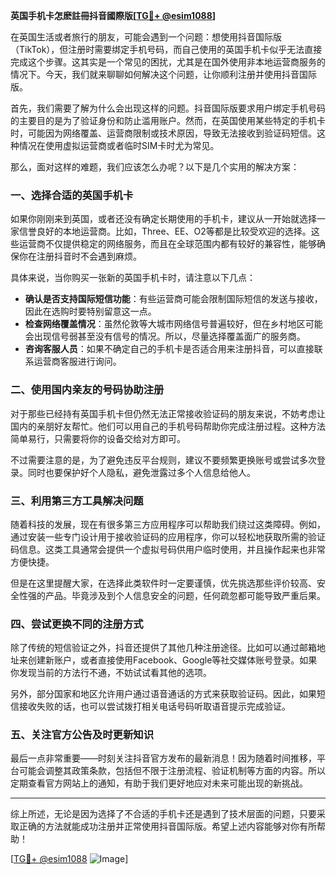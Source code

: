**英国手机卡怎麽註冊抖音國際版[[TG💪+ @esim1088](https://t.me/s/esim1088)]**

在英国生活或者旅行的朋友，可能会遇到一个问题：想使用抖音国际版（TikTok），但注册时需要绑定手机号码，而自己使用的英国手机卡似乎无法直接完成这个步骤。这其实是一个常见的困扰，尤其是在国外使用非本地运营商服务的情况下。今天，我们就来聊聊如何解决这个问题，让你顺利注册并使用抖音国际版。

首先，我们需要了解为什么会出现这样的问题。抖音国际版要求用户绑定手机号码的主要目的是为了验证身份和防止滥用账户。然而，在英国使用某些特定的手机卡时，可能因为网络覆盖、运营商限制或技术原因，导致无法接收到验证码短信。这种情况在使用虚拟运营商或者临时SIM卡时尤为常见。

那么，面对这样的难题，我们应该怎么办呢？以下是几个实用的解决方案：

### 一、选择合适的英国手机卡

如果你刚刚来到英国，或者还没有确定长期使用的手机卡，建议从一开始就选择一家信誉良好的本地运营商。比如，Three、EE、O2等都是比较受欢迎的选择。这些运营商不仅提供稳定的网络服务，而且在全球范围内都有较好的兼容性，能够确保你在注册抖音时不会遇到麻烦。

具体来说，当你购买一张新的英国手机卡时，请注意以下几点：
- **确认是否支持国际短信功能**：有些运营商可能会限制国际短信的发送与接收，因此在选购时要特别留意这一点。
- **检查网络覆盖情况**：虽然伦敦等大城市网络信号普遍较好，但在乡村地区可能会出现信号弱甚至没有信号的情况。所以，尽量选择覆盖面广的服务商。
- **咨询客服人员**：如果不确定自己的手机卡是否适合用来注册抖音，可以直接联系运营商客服进行询问。

### 二、使用国内亲友的号码协助注册

对于那些已经持有英国手机卡但仍然无法正常接收验证码的朋友来说，不妨考虑让国内的亲朋好友帮忙。他们可以用自己的手机号码帮助你完成注册过程。这种方法简单易行，只需要将你的设备交给对方即可。

不过需要注意的是，为了避免违反平台规则，建议不要频繁更换账号或尝试多次登录。同时也要保护好个人隐私，避免泄露过多个人信息给他人。

### 三、利用第三方工具解决问题

随着科技的发展，现在有很多第三方应用程序可以帮助我们绕过这类障碍。例如，通过安装一些专门设计用于接收验证码的应用程序，你可以轻松地获取所需的验证码信息。这类工具通常会提供一个虚拟号码供用户临时使用，并且操作起来也非常方便快捷。

但是在这里提醒大家，在选择此类软件时一定要谨慎，优先挑选那些评价较高、安全性强的产品。毕竟涉及到个人信息安全的问题，任何疏忽都可能导致严重后果。

### 四、尝试更换不同的注册方式

除了传统的短信验证之外，抖音还提供了其他几种注册途径。比如可以通过邮箱地址来创建新账户，或者直接使用Facebook、Google等社交媒体账号登录。如果你发现当前的方法行不通，不妨试试看其他的选项。

另外，部分国家和地区允许用户通过语音通话的方式来获取验证码。因此，如果短信接收失败的话，也可以尝试拨打相关电话号码听取语音提示完成验证。

### 五、关注官方公告及时更新知识

最后一点非常重要——时刻关注抖音官方发布的最新消息！因为随着时间推移，平台可能会调整其政策条款，包括但不限于注册流程、验证机制等方面的内容。所以定期查看官方网站上的通知，有助于我们更好地应对未来可能出现的新挑战。

---

综上所述，无论是因为选择了不合适的手机卡还是遇到了技术层面的问题，只要采取正确的方法就能成功注册并正常使用抖音国际版。希望上述内容能够对你有所帮助！

[[TG💪+ @esim1088](https://t.me/s/esim1088) ![Image](https://i.postimg.cc/4NQfJmqS/Snipaste-2025-05-13-00-14-12.png)]